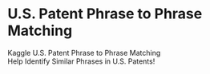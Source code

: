 # U.S. Patent Phrase to Phrase Matching
Kaggle U.S. Patent Phrase to Phrase Matching    
Help Identify Similar Phrases in U.S. Patents!
